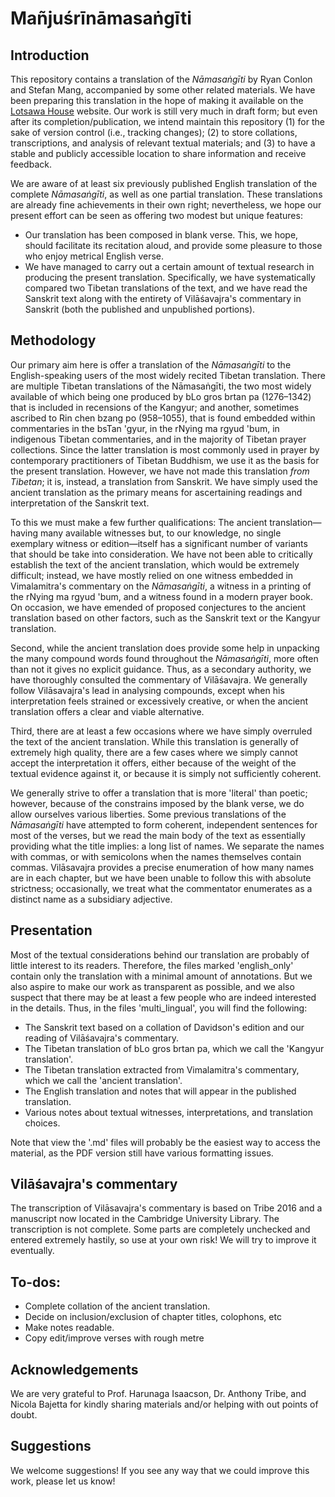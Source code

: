 # Mañjuśrīnāmasaṅgīti

## Introduction 
This repository contains a translation of the *Nāmasaṅgīti* by Ryan Conlon and Stefan Mang, accompanied by some other related materials.
We have been preparing this translation in the hope of making it available on the [Lotsawa House](https://www.lotsawahouse.org/) website.
Our work is still very much in draft form; but even after its completion/publication, we intend maintain this repository (1) for the sake of version control (i.e., tracking changes); (2) to store collations, transcriptions, and analysis of relevant textual materials; and (3) to have a stable and publicly accessible location to share information and receive feedback. 

We are aware of at least six previously published English translation of the complete *Nāmasaṅgīti*, as well as one partial translation. 
These translations are already fine achievements in their own right; nevertheless, we hope our present effort can be seen as offering two modest but unique features: 

* Our translation has been composed in blank verse. This, we hope, should facilitate its recitation aloud, and provide some pleasure to those who enjoy metrical English verse.
* We have managed to carry out a certain amount of textual research in producing the present translation. Specifically, we have systematically compared two Tibetan translations of the text, and we have read the Sanskrit text along with the entirety of Vilāśavajra's commentary in Sanskrit (both the published and unpublished portions). 


## Methodology
Our primary aim here is offer a translation of the *Nāmasaṅgīti* to the English-speaking users of the most widely recited Tibetan translation.
There are multiple Tibetan translations of the Nāmasaṅgīti, the two most widely available of which being one produced by bLo gros brtan pa (1276–1342) that is included in recensions of the Kangyur; and another, sometimes ascribed to Rin chen bzang po (958–1055), that is found embedded within commentaries in the bsTan 'gyur, in the rNying ma rgyud 'bum, in indigenous Tibetan commentaries, and in the majority of Tibetan prayer collections.
Since the latter translation is most commonly used in prayer by contemporary practitioners of Tibetan Buddhism, we use it as the basis for the present translation.
However, we have not made this translation *from Tibetan*; it is, instead, a translation from Sanskrit.
We have simply used the ancient translation as the primary means for ascertaining readings and interpretation of the Sanskrit text.

To this we must make a few further qualifications:
The ancient translation—having many available witnesses but, to our knowledge, no single exemplary witness or edition—itself has a significant number of variants that should be take into consideration.
We have not been able to critically establish the text of the ancient translation, which would be extremely difficult; instead, we have mostly relied on one witness embedded in Vimalamitra's commentary on the *Nāmasaṅgīti*, a witness in a printing of the rNying ma rgyud 'bum, and a witness found in a modern prayer book.
On occasion, we have emended of proposed conjectures to the ancient translation based on other factors, such as the Sanskrit text or the Kangyur translation.

Second, while the ancient translation does provide some help in unpacking the many compound words found throughout the *Nāmasaṅgīti*, more often than not it gives no explicit guidance.
Thus, as a secondary authority, we have thoroughly consulted the commentary of Vilāśavajra.
We generally follow Vilāsavajra's lead in analysing compounds, except when his interpretation feels strained or excessively creative, or when the ancient translation offers a clear and viable alternative.

Third, there are at least a few occasions where we have simply overruled the text of the ancient translation.
While this translation is generally of extremely high quality, there are a few cases where we simply cannot accept the interpretation it offers, either because of the weight of the textual evidence against it, or because it is simply not sufficiently coherent. 

We generally strive to offer a translation that is more 'literal' than poetic; however, because of the constrains imposed by the blank verse, we do allow ourselves various liberties.
Some previous translations of the *Nāmasaṅgīti* have attempted to form coherent, independent sentences for most of the verses, but we read the main body of the text as essentially providing what the title implies: a long list of names.
We separate the names with commas, or with semicolons when the names themselves contain commas.
Vilāsavajra provides a precise enumeration of how many names are in each chapter, but we have been unable to follow this with absolute strictness; occasionally, we treat what the commentator enumerates as a distinct name as a subsidiary adjective.

## Presentation
Most of the textual considerations behind our translation are probably of little interest to its readers. 
Therefore, the files marked 'english_only' contain only the translation with a minimal amount of annotations.
But we also aspire to make our work as transparent as possible, and we also suspect that there may be at least a few people who are indeed interested in the details.
Thus, in the files 'multi_lingual', you will find the following:

* The Sanskrit text based on a collation of Davidson's edition and our reading of Vilāśavajra's commentary.
* The Tibetan translation of bLo gros brtan pa, which we call the 'Kangyur translation'.
* The Tibetan translation extracted from Vimalamitra's commentary, which we call the 'ancient translation'.
* The English translation and notes that will appear in the published translation.
* Various notes about textual witnesses, interpretations, and translation choices. 

Note that view the '.md' files will probably be the easiest way to access the material, as the PDF version still have various formatting issues.

## Vilāśavajra's commentary
The transcription of Vilāsavajra's commentary is based on Tribe 2016 and a manuscript now located in the Cambridge University Library.
The transcription is not complete.
Some parts are completely unchecked and entered extremely hastily, so use at your own risk!
We will try to improve it eventually.


## To-dos:

* Complete collation of the ancient translation.
* Decide on inclusion/exclusion of chapter titles, colophons, etc
* Make notes readable.
* Copy edit/improve verses with rough metre

## Acknowledgements
We are very grateful to Prof. Harunaga Isaacson, Dr. Anthony Tribe, and Nicola Bajetta for kindly sharing materials and/or helping with out points of doubt. 

## Suggestions
We welcome suggestions!
If you see any way that we could improve this work, please let us know!
